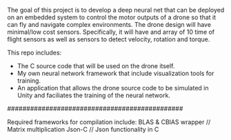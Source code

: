 The goal of this project is to develop a deep neural net that can be deployed on an embedded system to control the motor outputs of a drone so that it can fly and navigate complex environments. The drone design will have minimal/low cost sensors. Specifically, it will have and array of 10 time of flight sensors as well as sensors to detect velocity, rotation and torque.

This repo includes:
 - The C source code that will be used on the drone itself.
 - My own neural network framework that include visualization tools for training.
 - An application that allows the drone source code to be simulated in Unity and faciliates the training of the neural network.


##############################################

Required frameworks for compilation include:
BLAS & CBlAS wrapper // Matrix multiplication
Json-C // Json functionality in C
